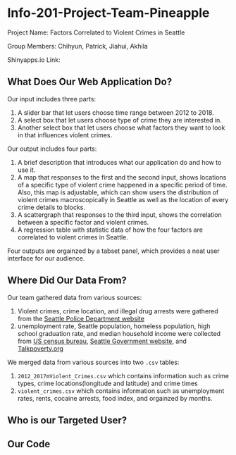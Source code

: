 # Info-201-Project-Team-Pineapple
Project Name: Factors Correlated to Violent Crimes in Seattle

Group Members: Chihyun, Patrick, Jiahui, Akhila

Shinyapps.io Link: 

## What Does Our Web Application Do?




Our input includes three parts:
1. A slider bar that let users choose time range between 2012 to 2018.
1. A select box that let users choose type of crime they are interested in.
1. Another select box that let users choose what factors they want to look in that influences violent crimes. 

Our output includes four parts:
1. A  brief description that introduces what our application do and how to use it.
1. A map that responses to the first and the second input, shows locations of a specific type of violent crime happened in a specific period of time. Also, this map is adjustable, which can show users the distribution of violent crimes macroscopically in Seattle as well as the location of every crime details to blocks.
1. A scattergraph that responses to the third input, shows the correlation between a specific factor and violent crimes. 
1. A regression table with statistic data of how the four factors are correlated to violent crimes in Seattle.

Four outputs are orgainzed by a tabset panel, which provides a neat user interface for our audience. 

## Where Did Our Data From?

Our team gathered data from various sources:
1. Violent crimes, crime location, and illegal drug arrests were gathered from the [Seattle Police Department website](https://www.seattle.gov/police/information-and-data)
1. unemployment rate, Seattle population, homeless population, high school graduation rate, and median household income were collected from [US census bureau](https://www.census.gov/data.html), [Seattle Government website](http://www.seattle.gov/services-and-information), and [Talkpoverty.org](https://talkpoverty.org/state-year-report/washington-2017-report/)

We merged data from various sources into two `.csv` tables: 
1. `2012_2017mViolent_Crimes.csv` which contains information such as crime types, crime locations(longitude and latitude) and crime times
1. `violent_crimes.csv` which contains information such as unemployment rates, rents, cocaine arrests, food index, and orgainzed by months.


## Who is our Targeted User?

## Our Code

